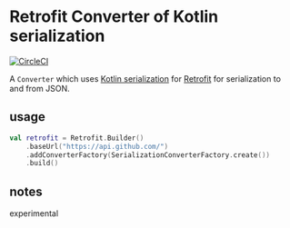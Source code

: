 # Retrofit Converter of Kotlin serialization

[![CircleCI](https://circleci.com/gh/satoshun/RetrofitKotlinSerialization.svg?style=svg)](https://circleci.com/gh/satoshun/RetrofitKotlinSerialization)

A `Converter` which uses [Kotlin serialization](https://github.com/Kotlin/kotlinx.serialization) for [Retrofit](https://github.com/square/retrofit) for serialization to and from JSON.


## usage

```kotlin
val retrofit = Retrofit.Builder()
    .baseUrl("https://api.github.com/")
    .addConverterFactory(SerializationConverterFactory.create())
    .build()
```


## notes

experimental

